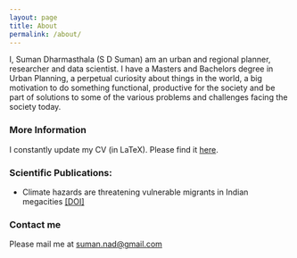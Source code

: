 ```yaml
---
layout: page
title: About
permalink: /about/
---
```


I, Suman Dharmasthala (S D Suman) am an urban and regional planner, researcher and data scientist. I have a Masters and Bachelors degree in Urban Planning, a perpetual curiosity about things in the world, a big motivation to do something functional, productive for the society and be part of solutions to some of the various problems and challenges facing the society today. 

### More Information

I constantly update my CV (in LaTeX). Please find it [here](Documents/CV_Suman.pdf).


### Scientific Publications:


- Climate hazards are threatening vulnerable migrants in Indian megacities [[DOI]](https://doi.org/10.1038/s41558-021-01105-7)



### Contact me

Please mail me at [suman.nad@gmail.com](mailto:suman.nad@gmail.com)

